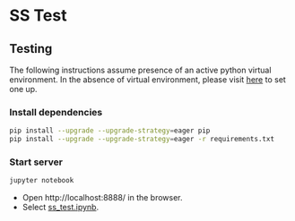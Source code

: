 # SS Test

## Testing

The following instructions assume presence of an active python virtual environment. In the absence of virtual
environment, please visit [here](https://fastapi.tiangolo.com/virtual-environments/#create-a-project) to set one up.

### Install dependencies

```bash
pip install --upgrade --upgrade-strategy=eager pip
pip install --upgrade --upgrade-strategy=eager -r requirements.txt
```

### Start server

```bash
jupyter notebook
```

- Open http://localhost:8888/ in the browser.
- Select [ss_test.ipynb](ss_test.ipynb).